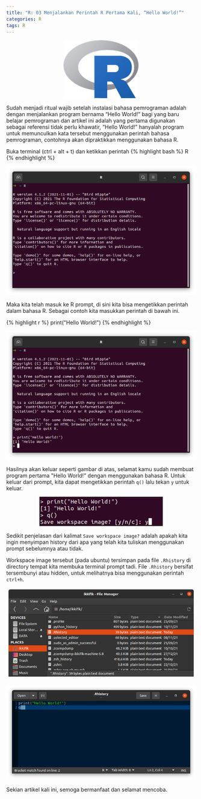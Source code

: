 ```yaml
---
title: "R: 03 Menjalankan Perintah R Pertama Kali, “Hello World!”"
categories: R
tags: R
---
```

<p align="center">
  <img src="/assets/images/r-proglang/r-logo.png" alt="Logo R" title="Logo R" class="logo-topic" />
</p>

Sudah menjadi ritual wajib setelah instalasi bahasa pemrograman adalah dengan menjalankan program bernama “Hello World!” bagi yang baru belajar pemrograman dan artikel ini adalah yang pertama digunakan sebagai referensi tidak perlu khawatir, “Hello World!” hanyalah program untuk memunculkan kata tersebut menggunakan perintah bahasa pemrograman, contohnya akan dipraktikkan menggunakan bahasa R.  

Buka terminal (ctrl + alt + t) dan ketikkan perintah 
{% highlight bash %}
R
{% endhighlight %}

<p align="center">
  <img src="/assets/images/r-proglang/r-03-membuka-r-prompt.png" alt="R Prompt" title="R Prompt"/>
</p>

Maka kita telah masuk ke R prompt, di sini kita bisa mengetikkan perintah dalam bahasa R. Sebagai contoh kita masukkan perintah di bawah ini.

{% highlight r %}
print("Hello World!")
{% endhighlight %}

<p align="center">
  <img src="/assets/images/r-proglang/r-03-hello-world.png" alt="R Hello World" title="R Hello World"/>
</p>

Hasilnya akan keluar seperti gambar di atas, selamat kamu sudah membuat program pertama "Hello World!" dengan menggunakan bahasa R. Untuk keluar dari prompt, kita dapat mengetikkan perintah `q()` lalu tekan `y` untuk keluar.

<p align="center">
  <img src="/assets/images/r-proglang/r-03-quit-r-prompt.png" alt="R Quit R Prompt" title="R Quit R Prompt"/>
</p>

Sedikit penjelasan dari kalimat `Save workspace image?` adalah apakah kita ingin menyimpan history dari apa yang telah kita tuliskan menggunakan prompt sebelumnya atau tidak. 

Workspace image tersebut (pada ubuntu) tersimpan pada file `.Rhistory` di directory tempat kita membuka terminal prompt tadi. File `.Rhistory` bersifat tersembunyi atau hidden, untuk melihatnya bisa menggunakan perintah `ctrl+h`.

<p align="center">
  <img src="/assets/images/r-proglang/r-03-rhistory-path.png" alt="R History Path" title="R History Path"/>
</p>

<p align="center">
  <img src="/assets/images/r-proglang/r-03-rhistory-open.png" alt="R History Open File" title="R History Open File"/>
</p>

Sekian artikel kali ini, semoga bermanfaat dan selamat mencoba.

